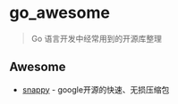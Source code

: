 # go_awesome

> Go 语言开发中经常用到的开源库整理



## Awesome
- [snappy](https://github.com/golang/snappy) - google开源的快速、无损压缩包

